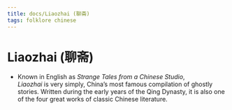 ```yaml
---
title: docs/Liaozhai (聊斋)
tags: folklore chinese
---
```


# Liaozhai (聊斋)
- Known in English as _Strange Tales from a Chinese Studio_,  
	_Liaozhai_ is very simply, China’s most famous compilation of ghostly  
	stories. Written during the early years of the Qing Dynasty, it is also one  
	of the four great works of classic Chinese literature.